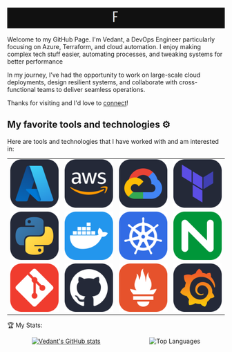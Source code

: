 ![Introduction](./Introduction.gif)

Welcome to my GitHub Page.
I'm Vedant, a DevOps Engineer particularly focusing on Azure, Terraform, and cloud automation. I enjoy making complex tech stuff easier, automating processes, and tweaking systems for better performance

In my journey, I’ve had the opportunity to work on large-scale cloud deployments, design resilient systems, and collaborate with cross-functional teams to deliver seamless operations.

Thanks for visiting and I'd love to [connect](https://www.linkedin.com/in/vedant-shukla-1a036a314/)!

## My favorite tools and technologies ⚙️

Here are tools and technologies that I have worked with and am interested in:

<table>
  <tr>
    <td><img src="icons/Azure-Dark.svg" width="150" /></td>
    <td><img src="icons/AWS-Dark.svg" width="150" /></td>
    <td><img src="icons/GCP-Dark.svg" width="150" /></td>
    <td><img src="icons/Terraform-Dark.svg" width="150" /></td>
  </tr>
  <tr>
    <td><img src="icons/Python-Dark.svg" width="150" /></td>
    <td><img src="icons/Docker.svg" width="150" /></td>
    <td><img src="icons/Kubernetes.svg" width="150" /></td>
    <td><img src="icons/Nginx.svg" width="150" /></td>
  </tr>
  <tr>
    <td><img src="icons/Git.svg" width="150" /></td>
    <td><img src="icons/Github-Dark.svg" width="150" /></td>
    <td><img src="icons/Prometheus.svg" width="150" /></td>
    <td><img src="icons/Grafana-Dark.svg" width="150" /></td>
  </tr>
</table>

🏆 My Stats:

<div style="display: flex; justify-content: space-around;">

  <a href="https://github.com/vedan666/github-readme-stats">
    <img src="https://github-readme-stats.vercel.app/api?username=vedan666" alt="Vedant's GitHub stats" />
  </a>

  <img src="https://github-readme-stats.vercel.app/api/top-langs/?username=vedan666&layout=compact" alt="Top Languages" />

</div>
